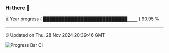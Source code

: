### Hi there 👋

⏳ Year progress { ███████████████████████████▁▁▁ } 90.95 %

---

⏰ Updated on Thu, 28 Nov 2024 20:39:46 GMT

![Progress Bar CI](https://github.com/IshwaranRudhara/GIT-ACTION/workflows/Progress%20Bar%20CI/badge.svg)
